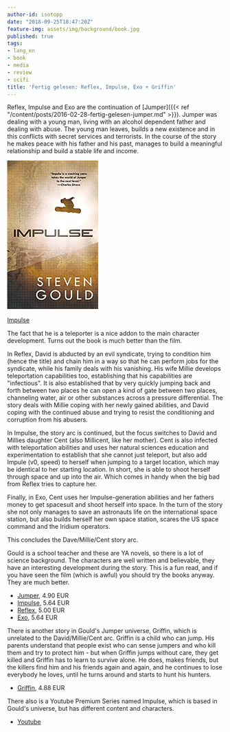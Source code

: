 ```yaml
---
author-id: isotopp
date: "2018-09-25T18:47:20Z"
feature-img: assets/img/background/book.jpg
published: true
tags:
- lang_en
- book
- media
- review
- scifi
title: 'Fertig gelesen: Reflex, Impulse, Exo + Griffin'
---
```

Reflex, Impulse and Exo are the continuation of [Jumper]({{< ref "/content/posts/2016-02-28-fertig-gelesen-jumper.md" >}}). Jumper was dealing with a young man, living with an alcohol dependent father and dealing with abuse. The young man leaves, builds a new existence and in this conflicts with secret services and terrorists. In the course of the story he makes peace with his father and his past, manages to build a meaningful relationship and build a stable life and income.

[![](/uploads/2018/09/impulse.jpg)](https://www.amazon.de/Impulse-Jumper-Novel-Steven-Gould-ebook/dp/B00AEC8OUW)

[Impulse](https://www.amazon.de/Impulse-Jumper-Novel-Steven-Gould-ebook/dp/B00AEC8OUW)

The fact that he is a teleporter is a nice addon to the main character development. Turns out the book is much better than the film.

In Reflex, David is abducted by an evil syndicate, trying to condition him (hence the title) and chain him in a way so that he can perform jobs for the syndicate, while his family deals with his vanishing. His wife Millie develops teleportation capabilities too, establishing that his capabilities are "infectious". It is also established that by very quickly jumping back and forth between two places he can open a kind of gate between two places, channeling water, air or other substances across a pressure differential. The story deals with Millie coping with her newly gained abilities, and David coping with the continued abuse and trying to resist the conditioning and corruption from his abusers.

In Impulse, the story arc is continued, but the focus switches to David and Millies daughter Cent (also Millicent, like her mother). Cent is also infected with teleportation abilities and uses her natural sciences education and experimentation to establish that she cannot just teleport, but also add Impule (v0, speed) to herself when jumping to a target location, which may be identical to her starting location. In short, she is able to shoot herself through space and up into the air. Which comes in handy when the big bad from Reflex tries to capture her.

Finally, in Exo, Cent uses her Impulse-generation abilities and her fathers money to get spacesuit and shoot herself into space. In the turn of the story she not only manages to save an astronauts life on the international space station, but also builds herself her own space station, scares the US space command and the Iridium operators.

This concludes the Dave/Millie/Cent story arc.

Gould is a school teacher and these are YA novels, so there is a lot of science background. The characters are well written and believable, they have an interesting development during the story. This is a fun read, and if you have seen the film (which is awful) you should try the books anyway. They are much better.

- [Jumper](https://www.amazon.de/Jumper-Steven-Gould-ebook/dp/B002UZ5JAO), 4.90 EUR
- [Impulse](https://www.amazon.de/Impulse-Jumper-Novel-Steven-Gould-ebook/dp/B00AEC8OUW), 5.64 EUR
- [Reflex](https://www.amazon.de/Reflex-Jumper-Book-2-English-ebook/dp/B003YXXKJI), 5.00 EUR
- [Exo](https://www.amazon.de/Exo-Jumper-Novel-Steven-Gould-ebook/dp/B00IQO3XE2), 5.64 EUR

There is another story in Gould's Jumper universe, Griffin, which is unrelated to the David/Millie/Cent arc. Griffin is a child who can jump. His parents understand that people exist who can sense jumpers and who kill them and try to protect him - but when Griffin jumps without care, they get killed and Griffin has to learn to survive alone. He does, makes friends, but the killers find him and his friends again and again, and he continues to lose everybody he loves, until he turns around and starts to hunt his hunters.

- [Griffin](https://www.amazon.de/Jumper-Griffins-Story-Steven-Gould-ebook/dp/B0013FSJVS), 4.88 EUR

There also is a Youtube Premium Series named Impulse, which is based in Gould's universe, but has different content and characters.

- [Youtube](https://www.youtube.com/watch?v=pwJx5z5SVh4&list=PLINwjXK120_JpGB6mRJ0oJxOdFGjxekIp)
